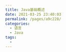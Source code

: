 ```yaml
---
title: Java基础概述
date: 2021-03-25 23:40:03
permalink: /pages/a9c228/
categories:
  - 语言
  - Java
tags:
  - 
---
```

